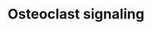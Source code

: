 ---
annotations:
- id: PW:0000003
  parent: signaling pathway
  type: Pathway Ontology
  value: signaling pathway
- id: PW:0000650
  parent: signaling pathway
  type: Pathway Ontology
  value: signaling pathway pertinent to development
- id: CL:0000092
  parent: animal cell
  type: Cell Type Ontology
  value: osteoclast
authors:
- Ehsiao
- AlexanderPico
- MaintBot
- Samuel Sklar
- Khanspers
- Ddigles
- Egonw
- Mkutmon
- Jessev1993
- Eweitz
citedin:
- link: PMC8155553
description: Signaling pathways involved in osteoclast activation.   Proteins on this
  pathway have targeted assays available via the [https://assays.cancer.gov/available_assays?wp_id=WP12
  CPTAC Assay Portal]
last-edited: 2021-05-15
ndex: 6dd4e76b-8b61-11eb-9e72-0ac135e8bacf
organisms:
- Homo sapiens
redirect_from:
- /index.php/Pathway:WP12
- /instance/WP12
- /instance/WP12_rr116896
revision: r116896
schema-jsonld:
- '@context': https://schema.org/
  '@id': https://wikipathways.github.io/pathways/WP12.html
  '@type': Dataset
  creator:
    '@type': Organization
    name: WikiPathways
  description: Signaling pathways involved in osteoclast activation.   Proteins on
    this pathway have targeted assays available via the [https://assays.cancer.gov/available_assays?wp_id=WP12
    CPTAC Assay Portal]
  keywords:
  - AIMP2
  - Ca2+
  - Cathepsin K
  - H+
  - H+ ATPase
  - IFN-b
  - MAPK8
  - Na+
  - Na+/H+ transporter
  - OGR1
  - OPG
  - Osteopontin
  - PDGFB
  - Pi
  - RANK
  - RANK ligand
  - TRAP
  - TRPV
  - Type 1 interferon receptor
  - b3 integrin
  license: CC0
  name: Osteoclast signaling
seo: CreativeWork
title: Osteoclast signaling
wpid: WP12
---